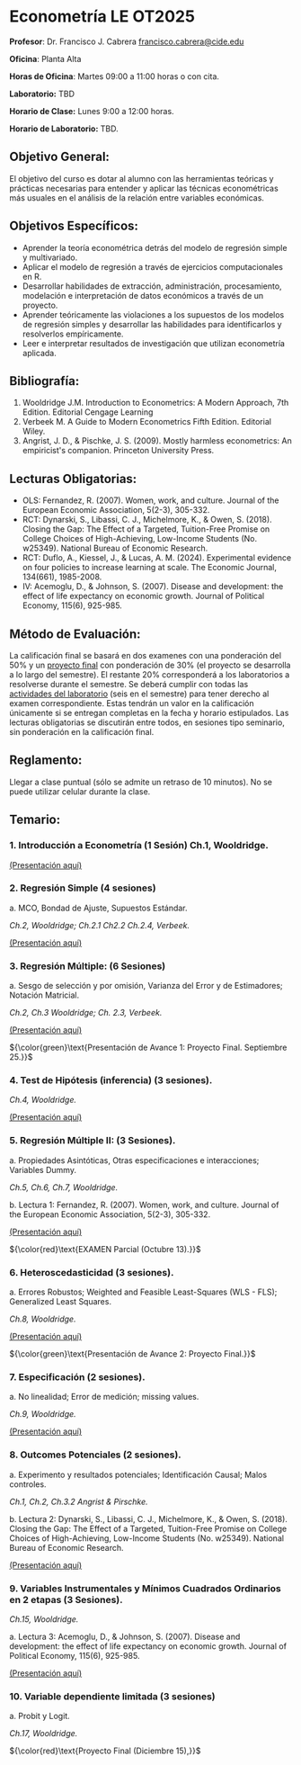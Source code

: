 # Econometría LE OT2025

**Profesor**: Dr. Francisco J. Cabrera
francisco.cabrera@cide.edu

**Oficina**: Planta Alta

**Horas de Oficina**: Martes 09:00 a 11:00 horas o con cita.

**Laboratorio:** TBD

**Horario de Clase:** Lunes 9:00 a 12:00 horas.

**Horario de Laboratorio:** TBD.

## Objetivo General:
El objetivo del curso es dotar al alumno con las herramientas teóricas y prácticas necesarias para entender y aplicar las técnicas econométricas más usuales en el análisis de la relación entre variables económicas. 

## Objetivos Específicos:
-	Aprender la teoría econométrica detrás del modelo de regresión simple y multivariado.
-	Aplicar el modelo de regresión a través de ejercicios computacionales en R.  
-	Desarrollar habilidades de extracción, administración, procesamiento, modelación e interpretación de datos económicos a través de un proyecto. 
-	Aprender teóricamente las violaciones a los supuestos de los modelos de regresión simples y desarrollar las habilidades para identificarlos y resolverlos empíricamente.
-	Leer e interpretar resultados de investigación que utilizan econometría aplicada.

## Bibliografía:
1.	Wooldridge J.M. Introduction to Econometrics: A Modern Approach, 7th Edition. Editorial Cengage Learning
2.	Verbeek M. A Guide to Modern Econometrics Fifth Edition. Editorial Wiley.
3.	Angrist, J. D., & Pischke, J. S. (2009). Mostly harmless econometrics: An empiricist's companion. Princeton University Press.

## Lecturas Obligatorias:
- OLS: Fernandez, R. (2007). Women, work, and culture. Journal of the European Economic Association, 5(2-3), 305-332.
- RCT: Dynarski, S., Libassi, C. J., Michelmore, K., & Owen, S. (2018). Closing the Gap: The Effect of a Targeted, Tuition-Free Promise on College Choices of High-Achieving, Low-Income Students (No. w25349). National Bureau of Economic Research.
- RCT: Duflo, A., Kiessel, J., & Lucas, A. M. (2024). Experimental evidence on four policies to increase learning at scale. The Economic Journal, 134(661), 1985-2008.
- IV: Acemoglu, D., & Johnson, S. (2007). Disease and development: the effect of life expectancy on economic growth. Journal of Political Economy, 115(6), 925-985.

## Método de Evaluación:
La calificación final se basará en dos examenes con una ponderación del 50% y un [proyecto final](https://github.com/fcabrerahz/EconometricsLE/blob/main/Proyecto%20Final/PROJECT.md) con ponderación de 30% (el proyecto se desarrolla a lo largo del semestre). El restante 20% corresponderá a los laboratorios a resolverse durante el semestre. Se deberá cumplir con todas las [actividades del laboratorio](https://github.com/fcabrerahz/EconometricsLE/tree/main/Actividades) (seis en el semestre) para tener derecho al examen correspondiente. Estas tendrán un valor en la calificación únicamente si se entregan completas en la fecha y horario estipulados. Las lecturas obligatorias se discutirán entre todos, en sesiones tipo seminario, sin ponderación en la calificación final. 

## Reglamento: 
Llegar a clase puntual (sólo se admite un retraso de 10 minutos). No se puede utilizar celular durante la clase.

## Temario:
 
### 1.	Introducción a Econometría (1 Sesión) Ch.1, Wooldridge.

[(Presentación aquí)](https://rpubs.com/fcabrerahz/metrics_leco_intro)

### 2.	Regresión Simple (4 sesiones)

a.	MCO, Bondad de Ajuste, Supuestos Estándar.

*Ch.2, Wooldridge; Ch.2.1 Ch2.2 Ch.2.4, Verbeek.*

[(Presentación aquí)](https://rpubs.com/fcabrerahz/metrics_leco_regsimple)

### 3.	Regresión Múltiple: (6 Sesiones)

a.	Sesgo de selección y por omisión, Varianza del Error y de Estimadores; Notación Matricial.

*Ch.2, Ch.3 Wooldridge; Ch. 2.3, Verbeek.*

[(Presentación aquí)](https://rpubs.com/fcabrerahz/metrics_leco_regmulti)

${\color{green}\text{Presentación de Avance 1: Proyecto Final. Septiembre 25.}}$

### 4.	Test de Hipótesis (inferencia) (3 sesiones).

*Ch.4, Wooldridge.*

[(Presentación aquí)](https://www.dropbox.com/scl/fi/a2ah3sstudwx5vug1u224/Tema-4.-Inference.pptx?rlkey=gsc4l4dylqkdp23ij88shhpx2&st=6baw08gx&dl=0)

### 5.	Regresión Múltiple II: (3 Sesiones).

a.	Propiedades Asintóticas, Otras especificaciones e interacciones; Variables Dummy.

*Ch.5, Ch.6, Ch.7, Wooldridge.*

b.	Lectura 1: Fernandez, R. (2007). Women, work, and culture. Journal of the European Economic Association, 5(2-3), 305-332.

[(Presentación aquí)](https://rpubs.com/fcabrerahz/metrics_leco_multi2)

${\color{red}\text{EXAMEN Parcial (Octubre 13).}}$

### 6.	Heteroscedasticidad (3 sesiones).

a.	Errores Robustos; Weighted and Feasible Least-Squares (WLS - FLS); Generalized Least Squares.

*Ch.8, Wooldridge.*

[(Presentación aquí)](https://rpubs.com/fcabrerahz/metrics_leco_hetero)

${\color{green}\text{Presentación de Avance 2: Proyecto Final.}}$

### 7.	Especificación (2 sesiones).

a.	No linealidad; Error de medición; missing values.

*Ch.9, Wooldridge.*

[(Presentación aquí)](https://www.dropbox.com/scl/fi/j7d8f532xv5lyw0laizf9/Tema-7.-Especificaci-n-y-Error-de-Medici-n.pptx?rlkey=0ijj47xnpxgmwz86m6xnlc6az&st=s7knf4kv&dl=0)

### 8.	Outcomes Potenciales (2 sesiones).

a.	Experimento y resultados potenciales; Identificación Causal; Malos controles.

*Ch.1, Ch.2, Ch.3.2 Angrist & Pirschke.* 

b.	Lectura 2: Dynarski, S., Libassi, C. J., Michelmore, K., & Owen, S. (2018). Closing the Gap: The Effect of a Targeted, Tuition-Free Promise on College Choices of High-Achieving, Low-Income Students (No. w25349). National Bureau of Economic Research.

[(Presentación aquí)](https://rpubs.com/fcabrerahz/t8)


### 9.	Variables Instrumentales y Mínimos Cuadrados Ordinarios en 2 etapas (3 Sesiones).

*Ch.15, Wooldridge.*

a.	Lectura 3: Acemoglu, D., & Johnson, S. (2007). Disease and development: the effect of life expectancy on economic growth. Journal of Political Economy, 115(6), 925-985.

[(Presentación aquí)](https://www.dropbox.com/scl/fi/nq9utur7c2a54bqvz9nr8/Tema-9.-Variables-Instrumentales.pptx?rlkey=ci5b9atx0gxzvs56f7pa5y7x2&st=hc88bh3d&dl=0)

### 10.	Variable dependiente limitada (3 sesiones)

a.	Probit y Logit.

*Ch.17, Wooldridge.* 

${\color{red}\text{Proyecto Final (Diciembre 15),}}$
